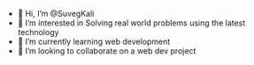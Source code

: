 - 👋 Hi, I’m @SuvegKali
- 👀 I’m interested in Solving real world problems using the latest technology
- 🌱 I’m currently learning web development
- 💞️ I’m looking to collaborate on a web dev project


<!---
SuvegKali/SuvegKali is a ✨ special ✨ repository because its `README.md` (this file) appears on your GitHub profile.
You can click the Preview link to take a look at your changes.
--->
